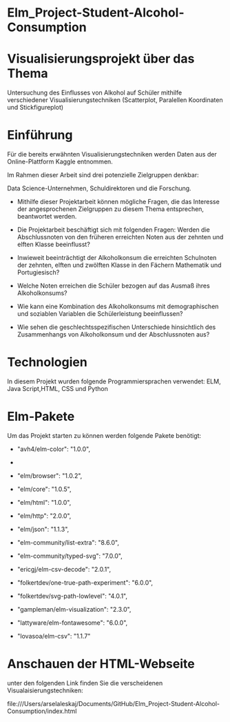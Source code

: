 # Elm_Project-Student-Alcohol-Consumption
# Visualisierungsprojekt über das Thema
Untersuchung des Einflusses von Alkohol auf Schüler mithilfe verschiedener Visualisierungstechniken (Scatterplot, Paralellen Koordinaten und Stickfigureplot)
# Einführung 
Für die bereits erwähnten Visualisierungstechniken werden Daten aus der Online-Plattform Kaggle  entnommen.

Im Rahmen dieser Arbeit sind drei potenzielle Zielgruppen denkbar: 

Data Science-Unternehmen, Schuldirektoren und die Forschung.

- Mithilfe dieser Projektarbeit können mögliche Fragen, die das Interesse der angesprochenen Zielgruppen zu diesem Thema entsprechen, beantwortet werden.

- Die Projektarbeit beschäftigt sich mit folgenden Fragen: Werden die Abschlussnoten von den früheren erreichten Noten aus der zehnten und elften Klasse beeinflusst?

- Inwieweit beeinträchtigt der Alkoholkonsum die erreichten Schulnoten der zehnten, elften und zwölften Klasse in den Fächern Mathematik und Portugiesisch?

- Welche Noten erreichen die Schüler bezogen auf das Ausmaß ihres Alkoholkonsums? 

- Wie kann eine Kombination des Alkoholkonsums mit demographischen und soziablen Variablen die Schülerleistung beeinflussen? 

- Wie sehen die geschlechtsspezifischen Unterschiede hinsichtlich des Zusammenhangs von Alkoholkonsum und der Abschlussnoten aus?

# Technologien
In diesem Projekt wurden folgende Programmiersprachen verwendet: ELM, Java Script,HTML, CSS und Python
# Elm-Pakete 
Um das Projekt starten zu können werden folgende Pakete benötigt: 
- "avh4/elm-color": "1.0.0",
- 
- "elm/browser": "1.0.2",

- "elm/core": "1.0.5",
- "elm/html": "1.0.0",
- "elm/http": "2.0.0",
- "elm/json": "1.1.3",
- "elm-community/list-extra": "8.6.0",
- "elm-community/typed-svg": "7.0.0",
- "ericgj/elm-csv-decode": "2.0.1",
- "folkertdev/one-true-path-experiment": "6.0.0",
- "folkertdev/svg-path-lowlevel": "4.0.1",
- "gampleman/elm-visualization": "2.3.0",
- "lattyware/elm-fontawesome": "6.0.0",
- "lovasoa/elm-csv": "1.1.7"
# Anschauen der HTML-Webseite
unter den folgenden Link finden Sie die verscheidenen Visualaisierungstechniken: 

file:///Users/arselaleskaj/Documents/GitHub/Elm_Project-Student-Alcohol-Consumption/index.html

